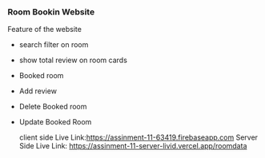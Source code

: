 ### Room Bookin Website

Feature of the website
- search filter on room
- show total review on room cards
- Booked room
- Add review
- Delete Booked room
- Update Booked Room

  client side Live Link:https://assinment-11-63419.firebaseapp.com
  Server Side Live Link: https://assinment-11-server-livid.vercel.app/roomdata
